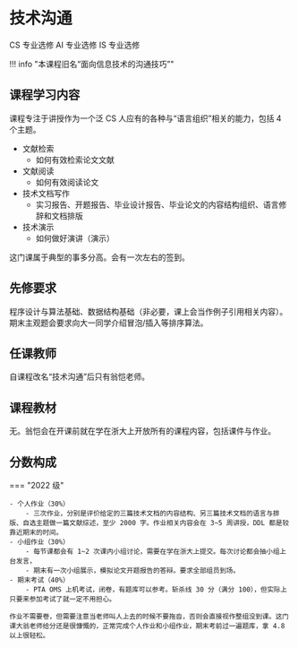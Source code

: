 # 技术沟通
<div class="badges">
<span class="badge cs-badge">CS 专业选修</span>
<span class="badge ai-badge">AI 专业选修</span>
<span class="badge is-badge">IS 专业选修</span>
</div>

!!! info "本课程旧名“面向信息技术的沟通技巧”"

## 课程学习内容

课程专注于讲授作为一个泛 CS 人应有的各种与“语言组织”相关的能力，包括 4 个主题。

- 文献检索
    - 如何有效检索论文文献
- 文献阅读
    - 如何有效阅读论文
- 技术文档写作
    - 实习报告、开题报告、毕业设计报告、毕业论文的内容结构组织、语言修辞和文档排版
- 技术演示
    - 如何做好演讲（演示）

这门课属于典型的事多分高。会有一次左右的签到。

## 先修要求

程序设计与算法基础、数据结构基础（非必要，课上会当作例子引用相关内容）。期末主观题会要求向大一同学介绍冒泡/插入等排序算法。

## 任课教师

自课程改名“技术沟通”后只有翁恺老师。

## 课程教材

无。翁恺会在开课前就在学在浙大上开放所有的课程内容，包括课件与作业。

## 分数构成

=== "2022 级"

    - 个人作业（30%）
        - 三次作业，分别是评价给定的三篇技术文档的内容结构、另三篇技术文档的语言与排版、自选主题做一篇文献综述，至少 2000 字。作业相关内容会在 3~5 周讲授，DDL 都是较靠近期末的时间。
    - 小组作业（30%）
        - 每节课都会有 1~2 次课内小组讨论，需要在学在浙大上提交。每次讨论都会抽小组上台发言，
        - 期末有一次小组展示，模拟论文开题报告的答辩。要求全部组员到场。
    - 期末考试（40%）
        - PTA OMS 上机考试，闭卷，有题库可以参考。斩杀线 30 分（满分 100），但实际上只要来参加考试了就一定不用担心。

    作业不需要卷，但需要注意当老师叫人上去的时候不要拖沓，否则会直接视作整组没到课。这门课大翁老师给分还是很慷慨的，正常完成个人作业和小组作业，期末考前过一遍题库，拿 4.8 以上很轻松。
